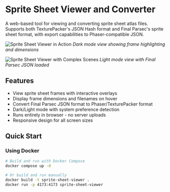# Sprite Sheet Viewer and Converter

A web-based tool for viewing and converting sprite sheet atlas files. Supports both TexturePacker's JSON Hash format and Final Parsec's sprite sheet format, with export capabilities to Phaser-compatible JSON.

![Sprite Sheet Viewer in Action](screenshot1.png)
*Dark mode view showing frame highlighting and dimensions*

![Sprite Sheet Viewer with Complex Scenes](screenshot2.png)
*Light mode view with Final Parsec JSON loaded*

## Features

- View sprite sheet frames with interactive overlays
- Display frame dimensions and filenames on hover
- Convert Final Parsec JSON format to Phaser/TexturePacker format
- Dark/Light mode with system preference detection
- Runs entirely in browser - no server uploads
- Responsive design for all screen sizes

## Quick Start

### Using Docker

```bash
# Build and run with Docker Compose
docker compose up -d

# Or build and run manually
docker build -t sprite-sheet-viewer .
docker run -p 4173:4173 sprite-sheet-viewer